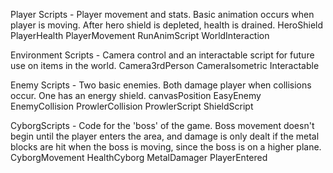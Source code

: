 Player Scripts - Player movement and stats. Basic animation occurs when player is moving. After hero shield is depleted, health is drained.
  HeroShield
  PlayerHealth
  PlayerMovement
  RunAnimScript
  WorldInteraction
  
Environment Scripts - Camera control and an interactable script for future use on items in the world. 
  Camera3rdPerson
  CameraIsometric
  Interactable
   
Enemy Scripts - Two basic enemies. Both damage player when collisions occur. One has an energy shield. 
  canvasPosition
  EasyEnemy
  EnemyCollision
  ProwlerCollision
  ProwlerScript
  ShieldScript

CyborgScripts - Code for the 'boss' of the game. Boss movement doesn't begin until the player enters the area, and damage is only dealt if the metal blocks are hit when the boss is moving, since the boss is on a higher plane. 
  CyborgMovement
  HealthCyborg
  MetalDamager
  PlayerEntered

